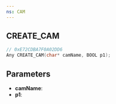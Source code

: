 ```yaml
---
ns: CAM
---
```

## CREATE_CAM

```c
// 0xE72CDBA7F0A02DD6
Any CREATE_CAM(char* camName, BOOL p1);
```

## Parameters
* **camName**:
* **p1**:

